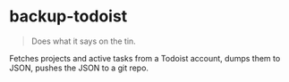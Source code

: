 # backup-todoist

> Does what it says on the tin.

Fetches projects and active tasks from a Todoist account, dumps them to JSON, pushes the JSON to a git repo. 
